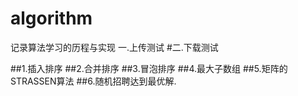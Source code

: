 # algorithm
记录算法学习的历程与实现
一.上传测试
#二.下载测试

##1.插入排序
##2.合并排序
##3.冒泡排序
##4.最大子数组
##5.矩阵的STRASSEN算法
##6.随机招聘达到最优解.